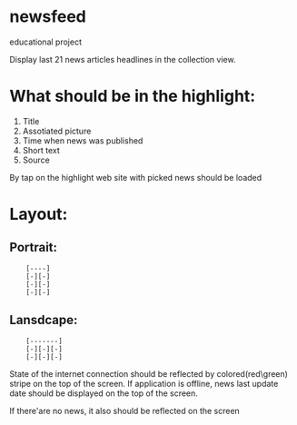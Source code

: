 # newsfeed
educational project

Display last 21 news articles headlines in the collection view.
# What should be in the highlight:
1. Title
2. Assotiated picture
3. Time when news was published
4. Short text
5. Source

By tap on the highlight web site with picked news should be loaded

# Layout: 
## Portrait:
        [----]
        [-][-]
        [-][-]
        [-][-]
## Lansdcape:
        [-------]
        [-][-][-]
        [-][-][-]

State of the internet connection should be reflected by colored(red\green) stripe on the top of the screen.
If application is offline, news last update date  should be displayed on the top of the screen.

If there'are no news, it also should be reflected on the screen
  
